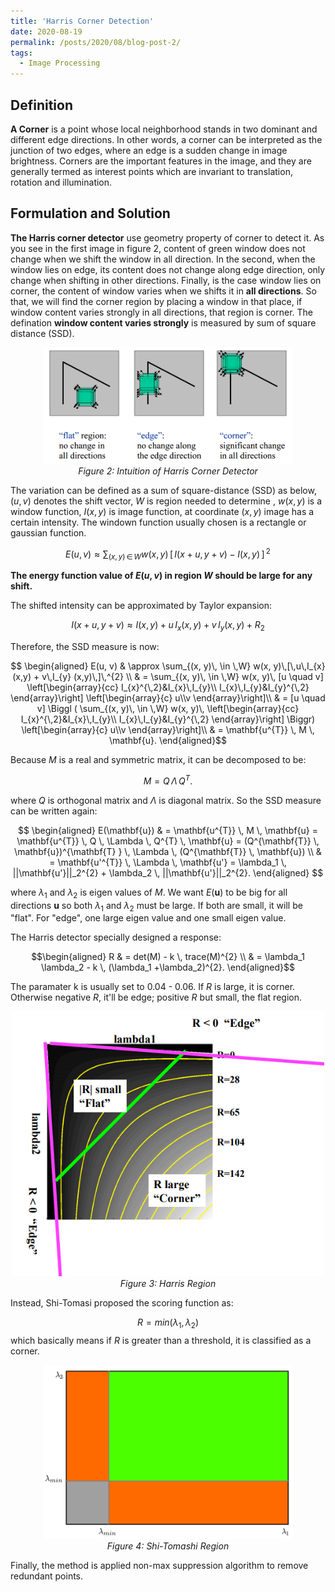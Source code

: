 ```yaml
---
title: 'Harris Corner Detection'
date: 2020-08-19
permalink: /posts/2020/08/blog-post-2/
tags:
  - Image Processing
---
```


## Definition

**A Corner** is a point whose local neighborhood stands in two dominant and different edge directions. In other words, a corner can be interpreted as the junction of two edges, where an edge is a sudden change in image brightness. Corners are the important features in the image, and they are generally termed as interest points which are invariant to translation, rotation and illumination.

## Formulation and Solution

**The Harris corner detector** use geometry property of corner to detect it. As you see in the first image in figure 2, content of green window does not change when we shift the window in all direction. In the second, when the window lies on edge, its content does not change along edge direction, only change when shifting in other directions. Finally, is the case window lies on corner, the content of window varies when we shifts it in **all directions**. So that, we will find the corner region by placing a window in that place, if window content varies strongly in all directions, that region is corner. The defination **window content varies strongly** is measured by sum of square distance (SSD).

<p align="center">
    <img width="400"  src="/figure/harris_corner/corner.png"/>
    <br>
    <i>Figure 2: Intuition of Harris Corner Detector</i>
</p>

The variation can be defined as a sum of square-distance (SSD) as below, $(u, v)$ denotes the shift vector, $W$ is region needed to determine , $w(x,y)$ is a window function, $I(x,y)$ is image function, at coordinate $(x, y)$ image has a certain intensity. The windown function usually chosen is a rectangle or gaussian function.

$$ E(u, v) \approx \sum_{(x, y) \, \in \,W} w(x, y) \, [\,I(x + u, y+ v) - I(x, y)\,] \,^ {2} $$

**The energy function value of $E(u, v)$ in region $W$ should be large for any shift.**

The shifted intensity can be approximated by Taylor expansion:

$$ I (x + u, y + v) \approx I(x, y) + u\,I_{x} (x,y) + v\,I_{y} (x,y) + R_{2}$$

Therefore, the SSD measure is now:

$$ \begin{aligned}
E(u, v) & \approx \sum_{(x, y)\, \in \,W} w(x, y)\,[\,u\,I_{x} (x,y) + v\,I_{y} (x,y)\,]\,^{2} \\
& = \sum_{(x, y)\, \in \,W} w(x, y)\, [u \quad v]
\left[\begin{array}{cc}
    I_{x}^{\,2}&I_{x}\,I_{y}\\
    I_{x}\,I_{y}&I_{y}^{\,2}
\end{array}\right] 
\left[\begin{array}{c}
    u\\v
\end{array}\right]\\
& =  [u \quad v] \Biggl ( \sum_{(x, y)\, \in \,W} w(x, y)\,
\left[\begin{array}{cc}
    I_{x}^{\,2}&I_{x}\,I_{y}\\
    I_{x}\,I_{y}&I_{y}^{\,2}
\end{array}\right] \Biggr)
\left[\begin{array}{c}
    u\\v
\end{array}\right]\\
    & = \mathbf{u^{T}} \, M \, \mathbf{u}.
\end{aligned}$$

Because $M$ is a real and symmetric matrix, it can be decomposed to be:

$$ M = Q \, \Lambda \, Q^{T}. $$

where $Q$ is orthogonal matrix and $\Lambda$ is diagonal matrix. So the SSD measure can be written again:

$$ \begin{aligned}
    E(\mathbf{u}) & = \mathbf{u^{T}} \, M \, \mathbf{u} = \mathbf{u^{T}} \, Q \, \Lambda \, Q^{T} \, \mathbf{u} = (Q^{\mathbf{T}} \, \mathbf{u})^{\mathbf{T} } \, \Lambda \, (Q^{\mathbf{T}} \, \mathbf{u}) \\
                & = \mathbf{u'^{T}} \, \Lambda \, \mathbf{u'} = \lambda_1 \, ||\mathbf{u'}||_2^{2} + \lambda_2 \, ||\mathbf{u'}||_2^{2}.
\end{aligned} $$

where $\lambda_1$ and $\lambda_2$ is eigen values of $M$. We want $E(\mathbf{u})$ to be big for all directions $\mathbf{u}$ so both $\lambda_1$ and $\lambda_2$ must be large. If both are small, it will be "flat". For "edge", one large eigen value and one small eigen value.

The Harris detector specially designed a response:

$$\begin{aligned}
    R & = det(M) - k \, trace(M)^{2} \\
      & = \lambda_1 \lambda_2 - k \, (\lambda_1 +\lambda_2)^{2}.
\end{aligned}$$

The paramater k is usually set to 0.04 - 0.06. If $R$ is large, it is corner. Otherwise negative $R$, it'll be edge; positive $R$ but small, the flat region.

<!-- <p align = "center">
    <img width="300"  src="/figure/harris_corner/harris_region.jpg"/>
    <br>
    <i>Figure 3: Harris Region</i>
</p>
 -->

<p align = "center">
    <img width="500"  src="/figure/harris_corner/R_value.png"/>
    <br>
    <i>Figure 3: Harris Region</i>
</p>

Instead, Shi-Tomasi proposed the scoring function as:

$$R = min (\lambda_ 1, \lambda_2)$$
which basically means if $R$ is greater than a threshold, it is classified as a corner.

<p align = "center">
    <img width="400"  src="/figure/harris_corner/shitomasi_space.png"/>
    <br>
    <i>Figure 4: Shi-Tomashi Region</i>
</p>

Finally, the method is applied non-max suppression algorithm to remove redundant points.
